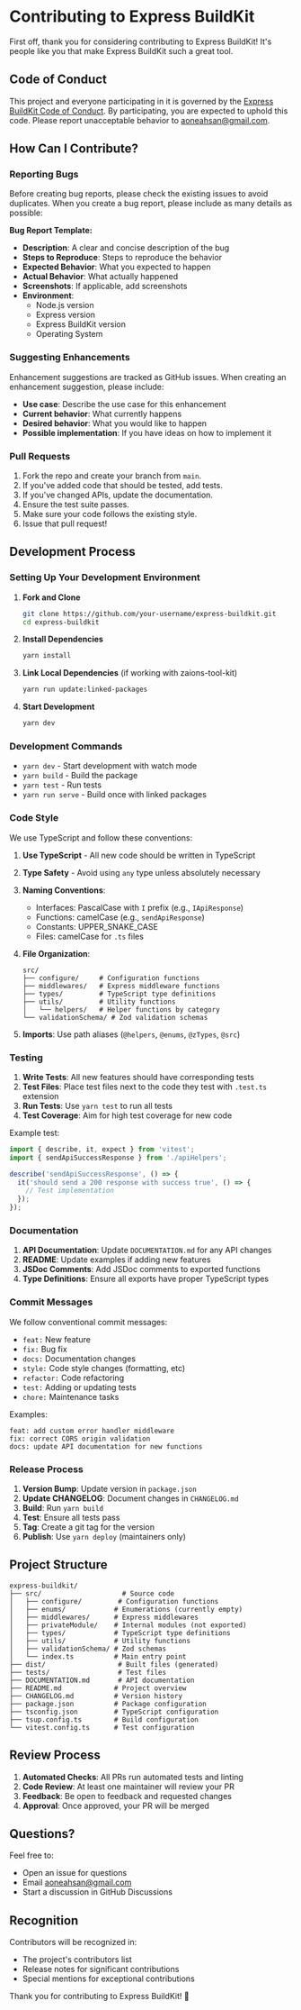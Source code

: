 # Contributing to Express BuildKit

First off, thank you for considering contributing to Express BuildKit! It's people like you that make Express BuildKit such a great tool.

## Code of Conduct

This project and everyone participating in it is governed by the [Express BuildKit Code of Conduct](CODE_OF_CONDUCT.md). By participating, you are expected to uphold this code. Please report unacceptable behavior to aoneahsan@gmail.com.

## How Can I Contribute?

### Reporting Bugs

Before creating bug reports, please check the existing issues to avoid duplicates. When you create a bug report, please include as many details as possible:

**Bug Report Template:**
- **Description**: A clear and concise description of the bug
- **Steps to Reproduce**: Steps to reproduce the behavior
- **Expected Behavior**: What you expected to happen
- **Actual Behavior**: What actually happened
- **Screenshots**: If applicable, add screenshots
- **Environment**:
  - Node.js version
  - Express version
  - Express BuildKit version
  - Operating System

### Suggesting Enhancements

Enhancement suggestions are tracked as GitHub issues. When creating an enhancement suggestion, please include:

- **Use case**: Describe the use case for this enhancement
- **Current behavior**: What currently happens
- **Desired behavior**: What you would like to happen
- **Possible implementation**: If you have ideas on how to implement it

### Pull Requests

1. Fork the repo and create your branch from `main`.
2. If you've added code that should be tested, add tests.
3. If you've changed APIs, update the documentation.
4. Ensure the test suite passes.
5. Make sure your code follows the existing style.
6. Issue that pull request!

## Development Process

### Setting Up Your Development Environment

1. **Fork and Clone**
   ```bash
   git clone https://github.com/your-username/express-buildkit.git
   cd express-buildkit
   ```

2. **Install Dependencies**
   ```bash
   yarn install
   ```

3. **Link Local Dependencies** (if working with zaions-tool-kit)
   ```bash
   yarn run update:linked-packages
   ```

4. **Start Development**
   ```bash
   yarn dev
   ```

### Development Commands

- `yarn dev` - Start development with watch mode
- `yarn build` - Build the package
- `yarn test` - Run tests
- `yarn run serve` - Build once with linked packages

### Code Style

We use TypeScript and follow these conventions:

1. **Use TypeScript** - All new code should be written in TypeScript
2. **Type Safety** - Avoid using `any` type unless absolutely necessary
3. **Naming Conventions**:
   - Interfaces: PascalCase with `I` prefix (e.g., `IApiResponse`)
   - Functions: camelCase (e.g., `sendApiResponse`)
   - Constants: UPPER_SNAKE_CASE
   - Files: camelCase for `.ts` files

4. **File Organization**:
   ```
   src/
   ├── configure/     # Configuration functions
   ├── middlewares/   # Express middleware functions
   ├── types/         # TypeScript type definitions
   ├── utils/         # Utility functions
   │   └── helpers/   # Helper functions by category
   └── validationSchema/ # Zod validation schemas
   ```

5. **Imports**: Use path aliases (`@helpers`, `@enums`, `@zTypes`, `@src`)

### Testing

1. **Write Tests**: All new features should have corresponding tests
2. **Test Files**: Place test files next to the code they test with `.test.ts` extension
3. **Run Tests**: Use `yarn test` to run all tests
4. **Test Coverage**: Aim for high test coverage for new code

Example test:
```typescript
import { describe, it, expect } from 'vitest';
import { sendApiSuccessResponse } from './apiHelpers';

describe('sendApiSuccessResponse', () => {
  it('should send a 200 response with success true', () => {
    // Test implementation
  });
});
```

### Documentation

1. **API Documentation**: Update `DOCUMENTATION.md` for any API changes
2. **README**: Update examples if adding new features
3. **JSDoc Comments**: Add JSDoc comments to exported functions
4. **Type Definitions**: Ensure all exports have proper TypeScript types

### Commit Messages

We follow conventional commit messages:

- `feat:` New feature
- `fix:` Bug fix
- `docs:` Documentation changes
- `style:` Code style changes (formatting, etc)
- `refactor:` Code refactoring
- `test:` Adding or updating tests
- `chore:` Maintenance tasks

Examples:
```
feat: add custom error handler middleware
fix: correct CORS origin validation
docs: update API documentation for new functions
```

### Release Process

1. **Version Bump**: Update version in `package.json`
2. **Update CHANGELOG**: Document changes in `CHANGELOG.md`
3. **Build**: Run `yarn build`
4. **Test**: Ensure all tests pass
5. **Tag**: Create a git tag for the version
6. **Publish**: Use `yarn deploy` (maintainers only)

## Project Structure

```
express-buildkit/
├── src/                    # Source code
│   ├── configure/         # Configuration functions
│   ├── enums/            # Enumerations (currently empty)
│   ├── middlewares/      # Express middlewares
│   ├── privateModule/    # Internal modules (not exported)
│   ├── types/            # TypeScript type definitions
│   ├── utils/            # Utility functions
│   ├── validationSchema/ # Zod schemas
│   └── index.ts          # Main entry point
├── dist/                  # Built files (generated)
├── tests/                 # Test files
├── DOCUMENTATION.md       # API documentation
├── README.md             # Project overview
├── CHANGELOG.md          # Version history
├── package.json          # Package configuration
├── tsconfig.json         # TypeScript configuration
├── tsup.config.ts        # Build configuration
└── vitest.config.ts      # Test configuration
```

## Review Process

1. **Automated Checks**: All PRs run automated tests and linting
2. **Code Review**: At least one maintainer will review your PR
3. **Feedback**: Be open to feedback and requested changes
4. **Approval**: Once approved, your PR will be merged

## Questions?

Feel free to:
- Open an issue for questions
- Email aoneahsan@gmail.com
- Start a discussion in GitHub Discussions

## Recognition

Contributors will be recognized in:
- The project's contributors list
- Release notes for significant contributions
- Special mentions for exceptional contributions

Thank you for contributing to Express BuildKit! 🎉